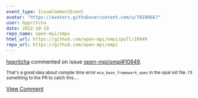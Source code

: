 ```yaml
---
event_type: IssueCommentEvent
avatar: "https://avatars.githubusercontent.com/u/7818666?"
user: hppritcha
date: 2022-10-19
repo_name: open-mpi/ompi
html_url: https://github.com/open-mpi/ompi/pull/10949
repo_url: https://github.com/open-mpi/ompi
---
```


<a href='https://github.com/hppritcha' target='_blank'>hppritcha</a> commented on issue <a href='https://github.com/open-mpi/ompi/pull/10949' target='_blank'>open-mpi/ompi#10949</a>.

<small>That's a good idea about compile time error ```mca_base_framework_open``` in the opal init file.  I'll something to the PR to catch this....</small>

<a href='https://github.com/open-mpi/ompi/pull/10949' target='_blank'>View Comment</a>